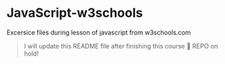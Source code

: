 # JavaScript-w3schools
Excersice files during lesson of javascript from w3schools.com

> I will update this README file after finishing this course 🥂
> REPO on hold!
